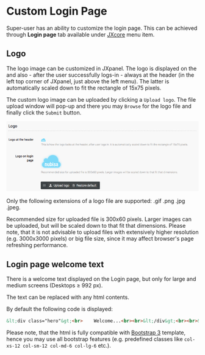 # Custom Login Page

Super-user has an ability to customize the login page.
This can be achieved through <b>Login page</b> tab available under [JXcore](jxcore.markdown) menu item.

## Logo

The logo image can be customized in JXpanel. The logo is displayed on the  and also - after
the user successfully logs-in - always at the header (in the left top corner of JXpanel, just above the left menu).
The latter is automatically scaled down to fit the rectangle of 15x75 pixels.

The custom logo image can be uploaded by clicking a `Upload logo`.
The file upload window will pop-up and there you may `Browse` for the logo file and finally click the `Submit` button.

![custom_logo.png](images/custom_logo.png)

Only the following extensions of a logo file are supported: .gif .png .jpg .jpeg.

Recommended size for uploaded file is 300x60 pixels. Larger images can be uploaded, but will be scaled down to that fit that dimensions.
Please note, that it is not advisable to upload files with extensively higher resolution (e.g. 3000x3000 pixels) or big file size,
since it may affect browser's page refreshing performance.

## Login page welcome text

There is a welcome text displayed on the Login page, but only for large and medium screens (Desktops ≥ 992 px).

The text can be replaced with any html contents.

By default the following code is displayed:

```html
&lt;div class="hero"&gt;<br>    Welcome...<br><br>&lt;/div&gt;<br><br>&lt;div class="row"&gt;<br>    &lt;div class="col-xs-12 col-sm-12 col-md-6 col-lg-6"&gt;<br>        &lt;h5 class="about-heading"&gt;About SmartAdmin - Are you up to date?&lt;/h5&gt;<br>        &lt;p&gt;Sed ut perspiciatis unde omnis iste natus error sit voluptatem accusantium doloremque laudantium, totam rem aperiam, eaque ipsa.&lt;/p&gt;<br>    &lt;/div&gt;<br>    &lt;div class="col-xs-12 col-sm-12 col-md-6 col-lg-6"&gt;<br>        &lt;h5 class="about-heading"&gt;Not just your average template!&lt;/h5&gt;<br>        &lt;p&gt;Et harum quidem rerum facilis est et expedita distinctio. Nam libero tempore, cum soluta nobis est eligendi voluptatem accusantium!&lt;/p&gt;<br>    &lt;/div&gt;<br>&lt;/div&gt;
```

Please note, that the html is fully compatible with [Bootstrap 3](http://www.w3schools.com/bootstrap/) template,
hence you may use all bootstrap features (e.g. predefined classes like `col-xs-12 col-sm-12 col-md-6 col-lg-6` etc.).